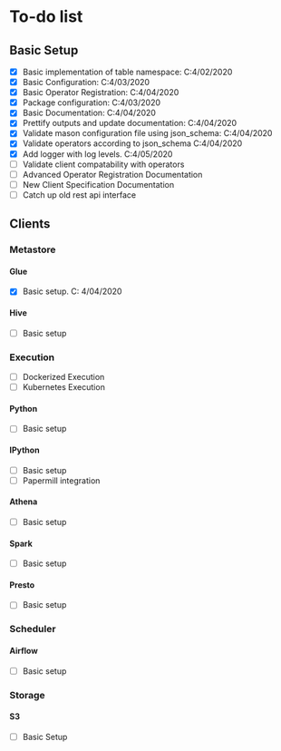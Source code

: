 # To-do list

## Basic Setup
- [x] Basic implementation of table namespace: C:4/02/2020
- [x] Basic Configuration: C:4/03/2020
- [x] Basic Operator Registration: C:4/04/2020
- [x] Package configuration: C:4/03/2020
- [x] Basic Documentation: C:4/04/2020
- [x] Prettify outputs and update documentation: C:4/04/2020
- [x] Validate mason configuration file using json_schema: C:4/04/2020
- [x] Validate operators according to json_schema C:4/04/2020
- [x] Add logger with log levels. C:4/05/2020
- [ ] Validate client compatability with operators 
- [ ] Advanced Operator Registration Documentation 
- [ ] New Client Specification Documentation 
- [ ] Catch up old rest api interface 

## Clients

### Metastore

#### Glue
- [x] Basic setup. C: 4/04/2020
#### Hive
- [ ] Basic setup
### Execution
- [ ] Dockerized Execution
- [ ] Kubernetes Execution
#### Python
- [ ] Basic setup
#### IPython
- [ ] Basic setup
- [ ] Papermill integration 
#### Athena
- [ ] Basic setup 
#### Spark
- [ ] Basic setup 
#### Presto
- [ ] Basic setup 

### Scheduler
#### Airflow
- [ ] Basic setup 

### Storage
#### S3
- [ ] Basic Setup 



